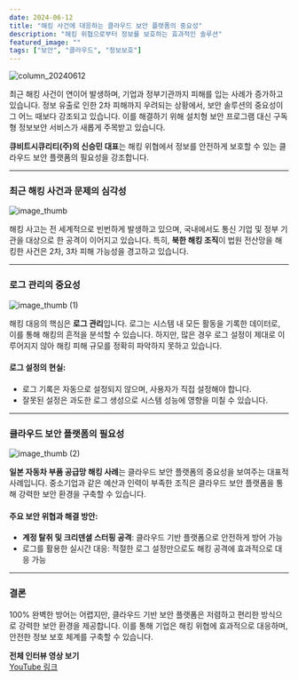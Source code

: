 ```yaml
---
date: 2024-06-12
title: "해킹 사건에 대응하는 클라우드 보안 플랫폼의 중요성"
description: "해킹 위협으로부터 정보를 보호하는 효과적인 솔루션"
featured_image: ""
tags: ["보안", "클라우드", "정보보호"]
---
```


![column_20240612](https://github.com/user-attachments/assets/1ec6384c-5aee-4b37-993f-701d867d3a8b)

최근 해킹 사건이 연이어 발생하며, 기업과 정부기관까지 피해를 입는 사례가 증가하고 있습니다. 정보 유출로 인한 2차 피해까지 우려되는 상황에서, 보안 솔루션의 중요성이 그 어느 때보다 강조되고 있습니다. 이를 해결하기 위해 설치형 보안 프로그램 대신 구독형 정보보안 서비스가 새롭게 주목받고 있습니다.

**큐비트시큐리티(주)의 신승민 대표**는 해킹 위협에서 정보를 안전하게 보호할 수 있는 클라우드 보안 플랫폼의 필요성을 강조합니다.

---

### 최근 해킹 사건과 문제의 심각성

![image_thumb](https://github.com/user-attachments/assets/e32a2d70-1d7a-4c57-b556-62d5b448c9c1)

해킹 사고는 전 세계적으로 빈번하게 발생하고 있으며, 국내에서도 통신 기업 및 정부 기관을 대상으로 한 공격이 이어지고 있습니다. 특히, **북한 해킹 조직**이 법원 전산망을 해킹한 사건은 2차, 3차 피해 가능성을 경고하고 있습니다.

---

### 로그 관리의 중요성

![image_thumb (1)](https://github.com/user-attachments/assets/3382f57d-5dd2-4293-aabc-d747d44ddbd5)


해킹 대응의 핵심은 **로그 관리**입니다. 로그는 시스템 내 모든 활동을 기록한 데이터로, 이를 통해 해킹의 흔적을 분석할 수 있습니다. 하지만, 많은 경우 로그 설정이 제대로 이루어지지 않아 해킹 피해 규모를 정확히 파악하지 못하고 있습니다.

#### 로그 설정의 현실:
- 로그 기록은 자동으로 설정되지 않으며, 사용자가 직접 설정해야 합니다.
- 잘못된 설정은 과도한 로그 생성으로 시스템 성능에 영향을 미칠 수 있습니다.

---

### 클라우드 보안 플랫폼의 필요성

![image_thumb (2)](https://github.com/user-attachments/assets/3cc8066b-118a-4f3e-85b4-3678e6e5fdcc)

**일본 자동차 부품 공급망 해킹 사례**는 클라우드 보안 플랫폼의 중요성을 보여주는 대표적 사례입니다. 중소기업과 같은 예산과 인력이 부족한 조직은 클라우드 보안 플랫폼을 통해 강력한 보안 환경을 구축할 수 있습니다.

#### 주요 보안 위협과 해결 방안:
- **계정 탈취 및 크리덴셜 스터핑 공격**: 클라우드 기반 플랫폼으로 안전하게 방어 가능
- 로그를 활용한 실시간 대응: 적절한 로그 설정만으로도 해킹 공격에 효과적으로 대응 가능

---

### 결론

100% 완벽한 방어는 어렵지만, 클라우드 기반 보안 플랫폼은 저렴하고 편리한 방식으로 강력한 보안 환경을 제공합니다. 이를 통해 기업은 해킹 위협에 효과적으로 대응하며, 안전한 정보 보호 체계를 구축할 수 있습니다.

**전체 인터뷰 영상 보기**  
[YouTube 링크](https://youtu.be/Rw5fAWk6_n0?si=zQ_87M6_M4IEKdcu)
